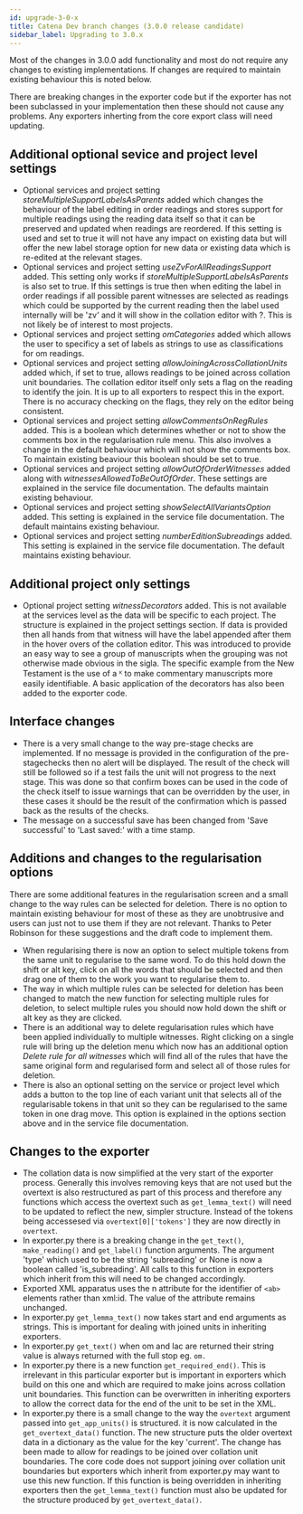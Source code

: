 ```yaml
---
id: upgrade-3-0-x
title: Catena Dev branch changes (3.0.0 release candidate)
sidebar_label: Upgrading to 3.0.x
---
```


Most of the changes in 3.0.0 add functionality and most do not require any changes to existing implementations. If changes
are required to maintain existing behaviour this is noted below.

There are breaking changes in the exporter code but if the exporter has not been subclassed in your implementation then
these should not cause any problems. Any exporters inherting from the core export class will need updating.

## Additional optional sevice and project level settings

- Optional services and project setting *storeMultipleSupportLabelsAsParents* added which changes the behaviour of the label editing in order readings and stores support for multiple readings using the reading data itself so that it can be preserved and updated when readings are reordered. If this setting is used and set to true it will not have any impact on existing data but will offer the new label storage option for new data or existing data which is re-edited at the relevant stages.
- Optional services and project setting *useZvForAllReadingsSupport* added. This setting only works if *storeMultipleSupportLabelsAsParents* is also set to true. If this settings is true then when editing the label in order readings if all possible parent witnesses are selected as readings which could be supported by the current reading then the label used internally will be 'zv' and it will show in the collation editor with ?. This is not likely be of interest to most projects.
- Optional services and project setting *omCategories* added which allows the user to specificy a set of labels as strings to use as classifications for om readings.
- Optional services and project setting *allowJoiningAcrossCollationUnits* added which, if set to true, allows readings to be joined across collation unit boundaries. The collation editor itself only sets a flag on the reading to identify the join. It is up to all exporters to respect this in the export. There is no accuracy checking on the flags, they rely on the editor being consistent.
- Optional services and project setting *allowCommentsOnRegRules* added. This is a boolean which determines whether or not to show the comments box in the regularisation rule menu. This also involves a change in the default behaviour which will not show the comments box. To maintain existing beaviour this boolean should be set to true.
- Optional services and project setting *allowOutOfOrderWitnesses* added along with *witnessesAllowedToBeOutOfOrder*. These settings are explained in the service file documentation. The defaults maintain existing behaviour.
- Optional services and project setting *showSelectAllVariantsOption* added. This setting is explained in the service file documentation. The default maintains existing behaviour.
- Optional services and project setting *numberEditionSubreadings* added. This setting is explained in the service file documentation. The default maintains existing behaviour.

## Additional project only settings

- Optional project setting *witnessDecorators* added. This is not available at the services level as the data will be specific to each project. The structure is explained in the project settings section. If data is provided then all hands from that witness will have the label appended after them in the hover overs of the collation editor. This was introduced to provide an easy way to see a group of manuscripts when the grouping was not otherwise made obvious in the sigla. The specific example from the New Testament is the use of a ᴷ to make commentary manuscripts more easily identifiable. A basic application of the decorators has also been added to the exporter code.

## Interface changes

- There is a very small change to the way pre-stage checks are implemented. If no message is provided in the configuration of the pre-stagechecks then no alert will be displayed. The result of the check will still be followed so if a test fails the unit will not progress to the next stage. This was done so that confirm boxes can be used in the code of the check itself to issue warnings that can be overridden by the user, in these cases it should be the result of the confirmation which is passed back as the results of the checks.
- The message on a successful save has been changed from 'Save successful' to 'Last saved:' with a time stamp.

## Additions and changes to the regularisation options

There are some additional features in the regularisation screen and a small change to the way rules can be selected for deletion. There is no option to maintain existing behaviour for most of these as they are unobtrusive and users can just not to use them if they are not relevant. Thanks to Peter Robinson for these suggestions and the draft code to implement them.

- When regularising there is now an option to select multiple tokens from the same unit to regularise to the same word. To do this hold down the shift or alt key, click on all the words that should be selected and then drag one of them to the work you want to regularise them to.
- The way in which multiple rules can be selected for deletion has been changed to match the new function for selecting multiple rules for deletion, to select multiple rules you should now hold down the shift or alt key as they are clicked.
- There is an additional way to delete regularisation rules which have been applied individually to multiple witnesses. Right clicking on a single rule will bring up the deletion menu which now has an additional option *Delete rule for all witnesses* which will find all of the rules that have the same original form and regularised form and select all of those rules for deletion.
- There is also an optional setting on the service or project level which adds a button to the top line of each variant unit that selects all of the regularisable tokens in that unit so they can be regularised to the same token in one drag move. This option is explained in the options section above and in the service file documentation.

## Changes to the exporter

- The collation data is now simplified at the very start of the exporter process. Generally this involves removing keys that are not used but the overtext is also restructured as part of this process and therefore any functions which access the overtext such as ```get_lemma_text()``` will need to be updated to reflect the new, simpler structure. Instead of the tokens being accessesed via ```overtext[0]['tokens']``` they are now directly in ```overtext```.
- In exporter.py there is a breaking change in the ```get_text()```, ```make_reading()``` and ```get_label()``` function arguments. The argument 'type' which used to be the string 'subreading' or None is now a boolean called 'is_subreading'. All calls to this function in exporters which inherit from this will need to be changed accordingly.
- Exported XML apparatus uses the n attribute for the identifier of ```<ab>``` elements rather than xml:id. The value of the attribute remains unchanged.
- In exporter.py ```get_lemma_text()``` now takes start and end arguments as strings. This is important for dealing with joined units in inheriting exporters.
- In exporter.py ```get_text()``` when om and lac are returned their string value is always returned with the full stop eg. ```om.```
- In exporter.py there is a new function ```get_required_end()```. This is irrelevant in this particular exporter but is important in exporters which build on this one and which are required to make joins across collation unit boundaries. This function can be overwritten in inheriting exporters to allow the correct data for the end of the unit to be set in the XML.
- In exporter.py there is a small change to the way the ```overtext``` argument passed into ```get_app_units()``` is structured. it is now calculated in the ```get_overtext_data()``` function. The new structure puts the older overtext data in a dictionary as the value for the key 'current'. The change has been made to allow for readings to be joined over collation unit boundaries. The core code does not support joining over collation unit boundaries but exporters which inherit from exporter.py may want to use this new function. If this function is being overridden in inheriting exporters then the ```get_lemma_text()``` function must also be updated for the structure produced by ```get_overtext_data()```.
